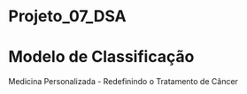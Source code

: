 # Projeto_07_DSA

# Modelo de Classificação
Medicina Personalizada - Redefinindo o Tratamento de Câncer
